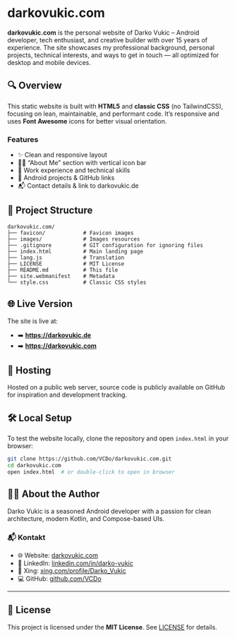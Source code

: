 # darkovukic.com

**darkovukic.com** is the personal website of Darko Vukic – Android developer, tech enthusiast, and creative builder with over 15 years of experience. The site showcases my professional background, personal projects, technical interests, and ways to get in touch — all optimized for desktop and mobile devices.

## 🔍 Overview

This static website is built with **HTML5** and **classic CSS** (no TailwindCSS), focusing on lean, maintainable, and performant code. It’s responsive and uses **Font Awesome** icons for better visual orientation.

### Features

- ✨ Clean and responsive layout
- 👨‍💻 “About Me” section with vertical icon bar
- 💼 Work experience and technical skills
- 📱 Android projects & GitHub links
- 📬 Contact details & link to darkovukic.de

## 📁 Project Structure

```
darkovukic.com/
├── favicon/            # Favicon images
├── images/             # Images resources
├── .gitignore          # GIT configuration for ignoring files
├── index.html          # Main landing page
├── lang.js             # Translation
├── LICENSE             # MIT License
├── README.md           # This file
├── site.webmanifest    # Metadata
└── style.css           # Classic CSS styles
```

## 🌐 Live Version

The site is live at:

- ➡️ **https://darkovukic.de**
- ➡️ **https://darkovukic.com**

## 🚀 Hosting

Hosted on a public web server, source code is publicly available on GitHub for inspiration and development tracking.

## 🛠️ Local Setup

To test the website locally, clone the repository and open `index.html` in your browser:

```bash
git clone https://github.com/VCDo/darkovukic.com.git
cd darkovukic.com
open index.html  # or double-click to open in browser
```

## 🧑‍💼 About the Author

Darko Vukic is a seasoned Android developer with a passion for clean architecture, modern Kotlin, and Compose-based UIs.

### 📬 Kontakt
- 🌐 Website: [darkovukic.com](https://darkovukic.de)
- 💼 LinkedIn: [linkedin.com/in/darko-vukic](https://www.linkedin.com/in/darko-vukic-7440082a0/)
- 🧭 Xing: [xing.com/profile/Darko_Vukic](https://www.xing.com/profile/Darko_Vukic)
- 💻 GitHub: [github.com/VCDo](https://github.com/VCDo)

---

## 📜 License

This project is licensed under the **MIT License**. See [LICENSE](LICENSE) for details.
